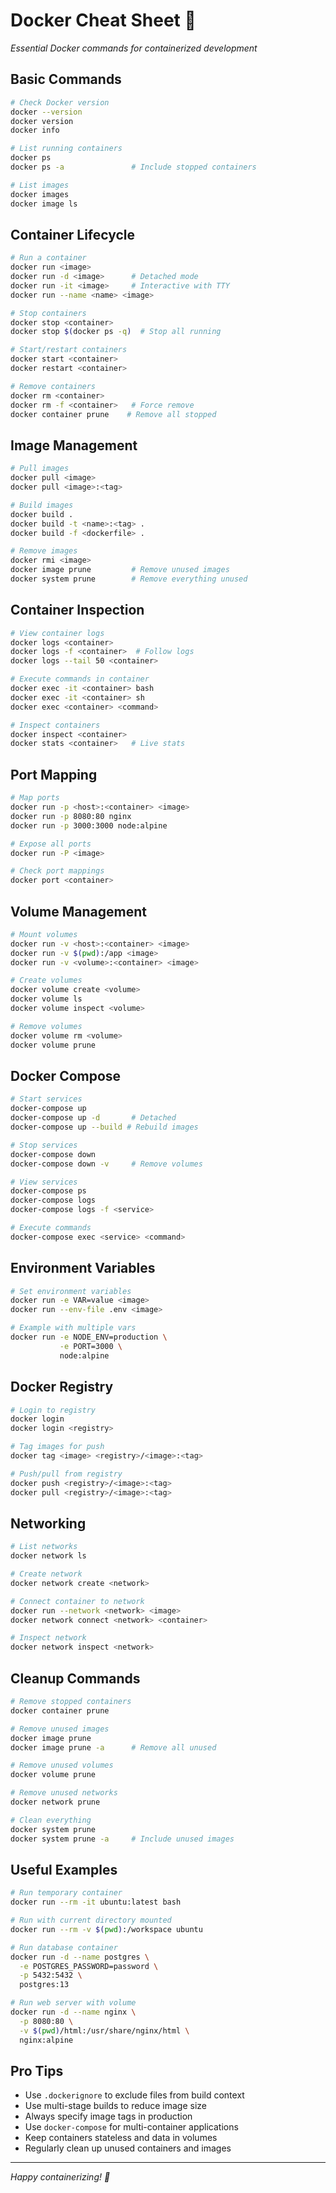 # Docker Cheat Sheet 🐳

*Essential Docker commands for containerized development*

## Basic Commands

```bash
# Check Docker version
docker --version
docker version
docker info

# List running containers
docker ps
docker ps -a               # Include stopped containers

# List images
docker images
docker image ls
```

## Container Lifecycle

```bash
# Run a container
docker run <image>
docker run -d <image>      # Detached mode
docker run -it <image>     # Interactive with TTY
docker run --name <name> <image>

# Stop containers
docker stop <container>
docker stop $(docker ps -q)  # Stop all running

# Start/restart containers
docker start <container>
docker restart <container>

# Remove containers
docker rm <container>
docker rm -f <container>   # Force remove
docker container prune    # Remove all stopped
```

## Image Management

```bash
# Pull images
docker pull <image>
docker pull <image>:<tag>

# Build images
docker build .
docker build -t <name>:<tag> .
docker build -f <dockerfile> .

# Remove images
docker rmi <image>
docker image prune         # Remove unused images
docker system prune        # Remove everything unused
```

## Container Inspection

```bash
# View container logs
docker logs <container>
docker logs -f <container>  # Follow logs
docker logs --tail 50 <container>

# Execute commands in container
docker exec -it <container> bash
docker exec -it <container> sh
docker exec <container> <command>

# Inspect containers
docker inspect <container>
docker stats <container>   # Live stats
```

## Port Mapping

```bash
# Map ports
docker run -p <host>:<container> <image>
docker run -p 8080:80 nginx
docker run -p 3000:3000 node:alpine

# Expose all ports
docker run -P <image>

# Check port mappings
docker port <container>
```

## Volume Management

```bash
# Mount volumes
docker run -v <host>:<container> <image>
docker run -v $(pwd):/app <image>
docker run -v <volume>:<container> <image>

# Create volumes
docker volume create <volume>
docker volume ls
docker volume inspect <volume>

# Remove volumes
docker volume rm <volume>
docker volume prune
```

## Docker Compose

```bash
# Start services
docker-compose up
docker-compose up -d       # Detached
docker-compose up --build # Rebuild images

# Stop services
docker-compose down
docker-compose down -v     # Remove volumes

# View services
docker-compose ps
docker-compose logs
docker-compose logs -f <service>

# Execute commands
docker-compose exec <service> <command>
```

## Environment Variables

```bash
# Set environment variables
docker run -e VAR=value <image>
docker run --env-file .env <image>

# Example with multiple vars
docker run -e NODE_ENV=production \
           -e PORT=3000 \
           node:alpine
```

## Docker Registry

```bash
# Login to registry
docker login
docker login <registry>

# Tag images for push
docker tag <image> <registry>/<image>:<tag>

# Push/pull from registry
docker push <registry>/<image>:<tag>
docker pull <registry>/<image>:<tag>
```

## Networking

```bash
# List networks
docker network ls

# Create network
docker network create <network>

# Connect container to network
docker run --network <network> <image>
docker network connect <network> <container>

# Inspect network
docker network inspect <network>
```

## Cleanup Commands

```bash
# Remove stopped containers
docker container prune

# Remove unused images
docker image prune
docker image prune -a      # Remove all unused

# Remove unused volumes
docker volume prune

# Remove unused networks
docker network prune

# Clean everything
docker system prune
docker system prune -a     # Include unused images
```

## Useful Examples

```bash
# Run temporary container
docker run --rm -it ubuntu:latest bash

# Run with current directory mounted
docker run --rm -v $(pwd):/workspace ubuntu

# Run database container
docker run -d --name postgres \
  -e POSTGRES_PASSWORD=password \
  -p 5432:5432 \
  postgres:13

# Run web server with volume
docker run -d --name nginx \
  -p 8080:80 \
  -v $(pwd)/html:/usr/share/nginx/html \
  nginx:alpine
```

## Pro Tips

- Use `.dockerignore` to exclude files from build context
- Use multi-stage builds to reduce image size
- Always specify image tags in production
- Use `docker-compose` for multi-container applications
- Keep containers stateless and data in volumes
- Regularly clean up unused containers and images

---

*Happy containerizing! 🚀* 